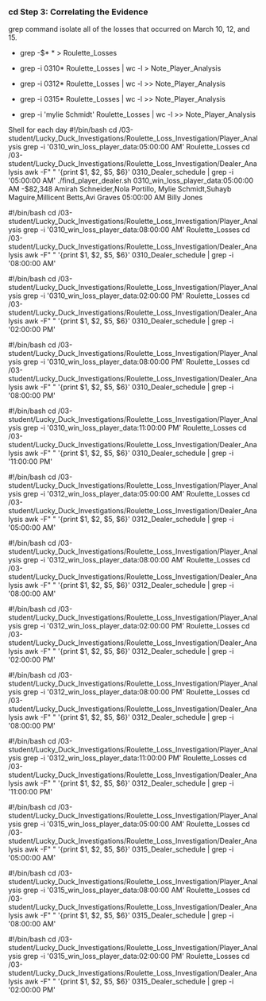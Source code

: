 ### cd  Step 3: Correlating the Evidence

grep command isolate all of the losses that occurred on March 10, 12, and 15.
* grep -$* * > Roulette_Losses

* grep -i 0310* Roulette_Losses | wc -l > Note_Player_Analysis
* grep -i 0312* Roulette_Losses | wc -l >> Note_Player_Analysis
* grep -i 0315* Roulette_Losses | wc -l >> Note_Player_Analysis
* grep -i 'mylie Schmidt' Roulette_Losses | wc -l >> Note_Player_Analysis

Shell for each day
 #!/bin/bash
 cd /03-student/Lucky_Duck_Investigations/Roulette_Loss_Investigation/Player_Analysis
 grep -i '0310_win_loss_player_data:05:00:00 AM' Roulette_Losses
 cd /03-student/Lucky_Duck_Investigations/Roulette_Loss_Investigation/Dealer_Analysis
 awk -F" " '{print $1, $2, $5, $6}' 0310_Dealer_schedule | grep -i '05:00:00 AM'
./find_player_dealer.sh
0310_win_loss_player_data:05:00:00 AM	-$82,348	Amirah Schneider,Nola Portillo, Mylie Schmidt,Suhayb Maguire,Millicent Betts,Avi Graves
05:00:00 AM Billy Jones

#!/bin/bash
cd /03-student/Lucky_Duck_Investigations/Roulette_Loss_Investigation/Player_Analysis
grep -i '0310_win_loss_player_data:08:00:00 AM' Roulette_Losses
cd /03-student/Lucky_Duck_Investigations/Roulette_Loss_Investigation/Dealer_Analysis
awk -F" " '{print $1, $2, $5, $6}' 0310_Dealer_schedule | grep -i '08:00:00 AM'
 
#!/bin/bash
cd /03-student/Lucky_Duck_Investigations/Roulette_Loss_Investigation/Player_Analysis
grep -i '0310_win_loss_player_data:02:00:00 PM' Roulette_Losses
cd /03-student/Lucky_Duck_Investigations/Roulette_Loss_Investigation/Dealer_Analysis
awk -F" " '{print $1, $2, $5, $6}' 0310_Dealer_schedule | grep -i '02:00:00 PM'
 
#!/bin/bash
cd /03-student/Lucky_Duck_Investigations/Roulette_Loss_Investigation/Player_Analysis
grep -i '0310_win_loss_player_data:08:00:00 PM' Roulette_Losses
cd /03-student/Lucky_Duck_Investigations/Roulette_Loss_Investigation/Dealer_Analysis
awk -F" " '{print $1, $2, $5, $6}' 0310_Dealer_schedule | grep -i '08:00:00 PM'
 
#!/bin/bash
cd /03-student/Lucky_Duck_Investigations/Roulette_Loss_Investigation/Player_Analysis
grep -i '0310_win_loss_player_data:11:00:00 PM' Roulette_Losses
cd /03-student/Lucky_Duck_Investigations/Roulette_Loss_Investigation/Dealer_Analysis
awk -F" " '{print $1, $2, $5, $6}' 0310_Dealer_schedule | grep -i '11:00:00 PM'
 
#!/bin/bash
cd /03-student/Lucky_Duck_Investigations/Roulette_Loss_Investigation/Player_Analysis
grep -i '0312_win_loss_player_data:05:00:00 AM' Roulette_Losses
cd /03-student/Lucky_Duck_Investigations/Roulette_Loss_Investigation/Dealer_Analysis
awk -F" " '{print $1, $2, $5, $6}' 0312_Dealer_schedule | grep -i '05:00:00 AM'
 
#!/bin/bash
cd /03-student/Lucky_Duck_Investigations/Roulette_Loss_Investigation/Player_Analysis
grep -i '0312_win_loss_player_data:08:00:00 AM' Roulette_Losses
cd /03-student/Lucky_Duck_Investigations/Roulette_Loss_Investigation/Dealer_Analysis
awk -F" " '{print $1, $2, $5, $6}' 0312_Dealer_schedule | grep -i '08:00:00 AM'
 
#!/bin/bash
cd /03-student/Lucky_Duck_Investigations/Roulette_Loss_Investigation/Player_Analysis
grep -i '0312_win_loss_player_data:02:00:00 PM' Roulette_Losses
cd /03-student/Lucky_Duck_Investigations/Roulette_Loss_Investigation/Dealer_Analysis
awk -F" " '{print $1, $2, $5, $6}' 0312_Dealer_schedule | grep -i '02:00:00 PM'
 
#!/bin/bash
cd /03-student/Lucky_Duck_Investigations/Roulette_Loss_Investigation/Player_Analysis
grep -i '0312_win_loss_player_data:08:00:00 PM' Roulette_Losses
cd /03-student/Lucky_Duck_Investigations/Roulette_Loss_Investigation/Dealer_Analysis
awk -F" " '{print $1, $2, $5, $6}' 0312_Dealer_schedule | grep -i '08:00:00 PM'
 
#!/bin/bash
cd /03-student/Lucky_Duck_Investigations/Roulette_Loss_Investigation/Player_Analysis
grep -i '0312_win_loss_player_data:11:00:00 PM' Roulette_Losses
cd /03-student/Lucky_Duck_Investigations/Roulette_Loss_Investigation/Dealer_Analysis
awk -F" " '{print $1, $2, $5, $6}' 0312_Dealer_schedule | grep -i '11:00:00 PM'
 
#!/bin/bash
cd /03-student/Lucky_Duck_Investigations/Roulette_Loss_Investigation/Player_Analysis
grep -i '0315_win_loss_player_data:05:00:00 AM' Roulette_Losses
cd /03-student/Lucky_Duck_Investigations/Roulette_Loss_Investigation/Dealer_Analysis
awk -F" " '{print $1, $2, $5, $6}' 0315_Dealer_schedule | grep -i '05:00:00 AM'
 
#!/bin/bash
cd /03-student/Lucky_Duck_Investigations/Roulette_Loss_Investigation/Player_Analysis
grep -i '0315_win_loss_player_data:08:00:00 AM' Roulette_Losses
cd /03-student/Lucky_Duck_Investigations/Roulette_Loss_Investigation/Dealer_Analysis
awk -F" " '{print $1, $2, $5, $6}' 0315_Dealer_schedule | grep -i '08:00:00 AM'
 
#!/bin/bash
cd /03-student/Lucky_Duck_Investigations/Roulette_Loss_Investigation/Player_Analysis
grep -i '0315_win_loss_player_data:02:00:00 PM' Roulette_Losses
cd /03-student/Lucky_Duck_Investigations/Roulette_Loss_Investigation/Dealer_Analysis
awk -F" " '{print $1, $2, $5, $6}' 0315_Dealer_schedule | grep -i '02:00:00 PM'
 
